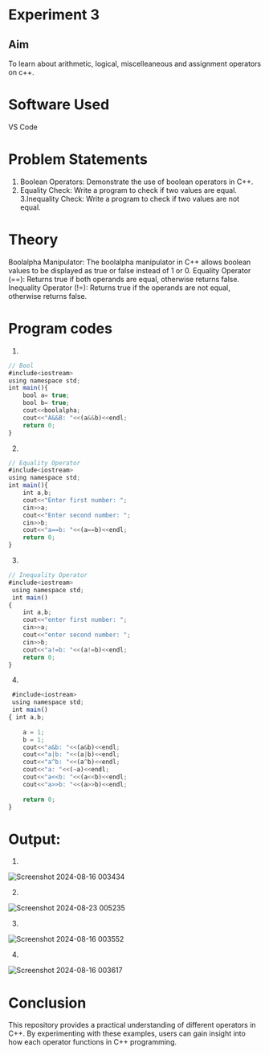 # Experiment 3
## Aim
To learn about arithmetic, logical, miscelleaneous and assignment operators on c++.
# Software Used
VS Code

# Problem Statements
1. Boolean Operators: Demonstrate the use of boolean operators in C++.
2. Equality Check: Write a program to check if two values are equal.
3.Inequality Check: Write a program to check if two values are not equal.

# Theory
Boolalpha Manipulator: The boolalpha manipulator in C++ allows boolean values to be displayed as true or false instead of 1 or 0.
Equality Operator (==): Returns true if both operands are equal, otherwise returns false.
Inequality Operator (!=): Returns true if the operands are not equal, otherwise returns false.

# Program codes
1.
```javascript
// Bool
#include<iostream>
using namespace std;
int main(){
    bool a= true;
    bool b= true;
    cout<<boolalpha;
    cout<<"A&&B: "<<(a&&b)<<endl;
    return 0;
}
```
2.
```javascript
// Equality Operator
#include<iostream>
using namespace std;
int main(){
    int a,b;
    cout<<"Enter first number: ";
    cin>>a;
    cout<<"Enter second number: ";
    cin>>b;
    cout<<"a==b: "<<(a==b)<<endl;
    return 0;
}
```
3.
```javascript
// Inequality Operator
#include<iostream>
 using namespace std;
 int main()
{
    int a,b;
    cout<<"enter first number: ";
    cin>>a;
    cout<<"enter second number: ";
    cin>>b;
    cout<<"a!=b: "<<(a!=b)<<endl;
    return 0;
}
```
4.
```javascript
 #include<iostream>
 using namespace std;
 int main()
{ int a,b;
    
    a = 1;
    b = 1;
    cout<<"a&b: "<<(a&b)<<endl;
    cout<<"a|b: "<<(a|b)<<endl;
    cout<<"a^b: "<<(a^b)<<endl;
    cout<<"a: "<<(~a)<<endl;
    cout<<"a<<b: "<<(a<<b)<<endl;
    cout<<"a>>b: "<<(a>>b)<<endl;
    
    return 0;
}
```
# Output:
1.

![Screenshot 2024-08-16 003434](https://github.com/user-attachments/assets/d9416b23-4de2-4336-b134-9d22a4c35e7f)

2.

![Screenshot 2024-08-23 005235](https://github.com/user-attachments/assets/a0697830-c2a2-46a5-b044-a8db35def98e)

3.

![Screenshot 2024-08-16 003552](https://github.com/user-attachments/assets/095303bc-8e64-4905-a783-5c982943a639)

4.

![Screenshot 2024-08-16 003617](https://github.com/user-attachments/assets/09a498eb-44ef-4e77-b279-456bf46e6c61)

# Conclusion
This repository provides a practical understanding of different operators in C++. By experimenting with these examples, users can gain insight into how each operator functions in C++ programming.





















